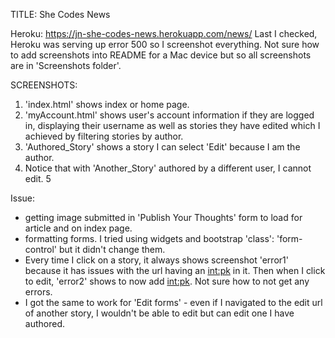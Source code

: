 TITLE: She Codes News

Heroku: https://jn-she-codes-news.herokuapp.com/news/
Last I checked, Heroku was serving up error 500 so I screenshot everything. Not sure how to add screenshots into README for a Mac device but so all screenshots are in 'Screenshots folder'.

SCREENSHOTS:
1. 'index.html' shows index or home page.
2. 'myAccount.html' shows user's account information if they are logged in, displaying their username as well as stories they have edited which I achieved by filtering stories by author.
3. 'Authored_Story' shows a story I can select 'Edit' because I am the author. 
4. Notice that with 'Another_Story' authored by a different user, I cannot edit. 
5

Issue: 
- getting image submitted in 'Publish Your Thoughts' form to load for article and on index page. 
- formatting forms. I tried using widgets and bootstrap 'class': 'form-control' but it didn't change them. 
- Every time I click on a story, it always shows screenshot 'error1' because it has issues with the url having an <int:pk> in it. Then when I click to edit, 'error2' shows to now add <int:pk>. Not sure how to not get any errors. 
- I got the same to work for 'Edit forms' - even if I navigated to the edit url of another story, I wouldn't be able to edit but can edit one I have authored. 
